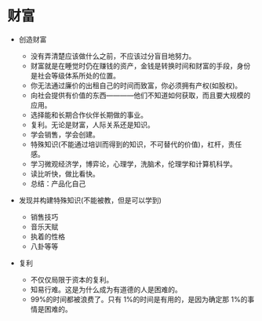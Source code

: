 # 财富

- 创造财富

  - 没有弄清楚应该做什么之前，不应该过分盲目地努力。
  - 财富就是在睡觉时仍在赚钱的资产，金钱是转换时间和财富的手段，身份是社会等级体系所处的位置。
  - 你无法通过廉价的出租自己的时间而致富，你必须拥有产权(如股权)。
  - 向社会提供有价值的东西————他们不知道如何获取，而且要大规模的应用。
  - 选择能和长期合作伙伴长期做的事业。
  - 复利。无论是财富，人际关系还是知识。
  - 学会销售，学会创建。
  - 特殊知识(不能通过培训而得到的知识，不可替代的价值)，杠杆，责任感。
  - 学习微观经济学，博弈论，心理学，洗脑术，伦理学和计算机科学。
  - 读比听快，做比看快。
  - 总结：产品化自己

- 发现并构建特殊知识(不能被教，但是可以学到)

  - 销售技巧
  - 音乐天赋
  - 执着的性格
  - 八卦等等

- 复利
  - 不仅仅局限于资本的复利。
  - 知易行难。这是为什么成为有道德的人是困难的。
  - 99%的时间都被浪费了。只有 1%的时间是有用的，是因为确定那 1%的事情是困难的。
